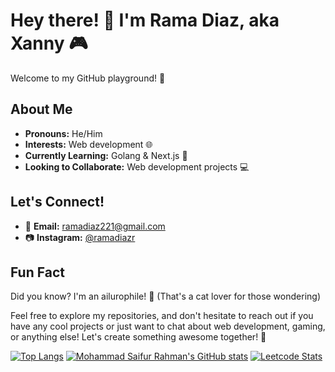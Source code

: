 # Hey there! 👋 I'm Rama Diaz, aka Xanny 🎮

Welcome to my GitHub playground! 🚀

## About Me
- **Pronouns:** He/Him
- **Interests:** Web development 🌐
- **Currently Learning:** Golang & Next.js 🚀
- **Looking to Collaborate:** Web development projects 💻

## Let's Connect!
- 📧 **Email:** [ramadiaz221@gmail.com](mailto:ramadiaz221@gmail.com)
- 📷 **Instagram:** [@ramadiazr](https://www.instagram.com/ramadiazr/)

## Fun Fact
Did you know? I'm an ailurophile! 🐾 (That's a cat lover for those wondering)

Feel free to explore my repositories, and don't hesitate to reach out if you have any cool projects or just want to chat about web development, gaming, or anything else! Let's create something awesome together! 🌟

[![Top Langs](https://github-readme-stats.vercel.app/api?username=ramadiaz&theme=transparent&show_icons=true&hide_border=true)](https://github.com/saifurrahman1193)
[![Mohammad Saifur Rahman's GitHub stats](https://github-readme-stats.vercel.app/api/top-langs?username=ramadiaz&hide=html,scss,stylus,blade,jupyter%20notebook,python,css,shell,batchfile,dockerfile,typescript&theme=transparent&hide_border=true&show_icons=true)](https://github.com/saifurrahman1193)
[![Leetcode Stats](https://leetcard.jacoblin.cool/ramadiaz?ext=activity&theme=nord)](https://leetcode.com/saifurrahman1193)
